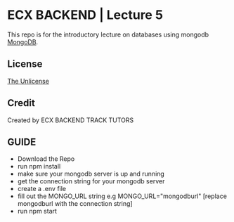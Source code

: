 # ECX BACKEND | Lecture 5

This repo is for the introductory lecture on databases using mongodb
[MongoDB](https://www.mongodb.com/).

## License

[The Unlicense](https://opensource.org/licenses/unlicense)

## Credit

Created by ECX BACKEND TRACK TUTORS

## GUIDE
* Download the Repo
* run npm install
* make sure your mongodb server is up and running 
* get the connection string for your mongodb server
* create a .env file
* fill out the MONGO_URL string e.g MONGO_URL="mongodburl" [replace mongodburl with the connection string]
* run npm start
